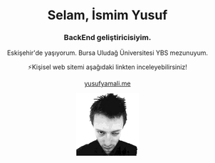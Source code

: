 
<h1 align="center">Selam, İsmim Yusuf</h1>
<h3 align="center">BackEnd geliştiricisiyim.</h3>

<p align="center">Eskişehir'de yaşıyorum. Bursa Uludağ Üniversitesi YBS mezunuyum.</p>
<p align="center">⚡Kişisel web sitemi aşağıdaki linkten inceleyebilirsiniz!</p>
<p align="center">
<a href="https://yusufyamali.me" target="blank"><img align="center"/>yusufyamali.me</a>
</p>
  


<div align="center">
  <img src="https://github.com/yusuferdemyamali/yusuferdemyamali/blob/main/thom-yorke-radiohead.gif?raw=true" width="auto">
<div>
